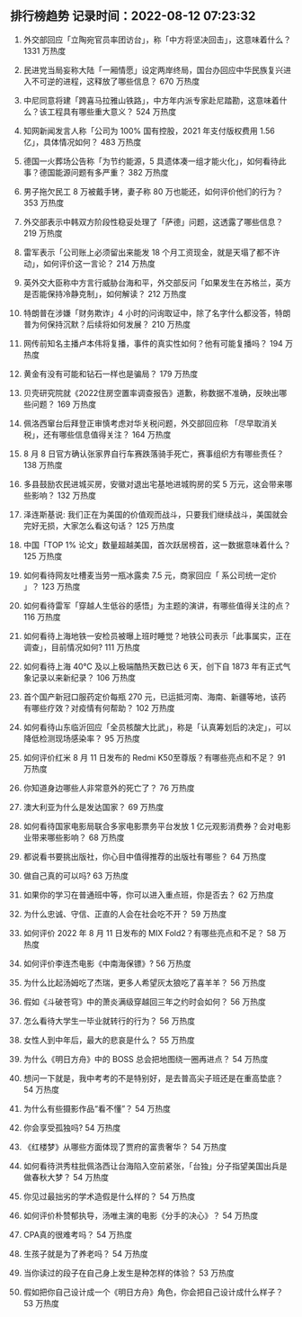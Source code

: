 
## 排行榜趋势 记录时间：2022-08-12 07:23:32
  
  1. 外交部回应「立陶宛官员率团访台」，称「中方将坚决回击」，这意味着什么？ 1331 万热度
    
  2. 民进党当局妄称大陆「一厢情愿」设定两岸终局，国台办回应中华民族复兴进入不可逆的进程，这释放了哪些信息？ 670 万热度
    
  3. 中尼同意将建「跨喜马拉雅山铁路」，中方年内派专家赴尼踏勘，这意味着什么？该工程具有哪些重大意义？ 524 万热度
    
  4. 知网新闻发言人称「公司为 100% 国有控股，2021 年支付版权费用 1.56 亿」，具体情况如何？ 483 万热度
    
  5. 德国一火葬场公告称「为节约能源，5 具遗体凑一组才能火化」，如何看待此事？德国能源问题有多严重？ 382 万热度
    
  6. 男子拖欠民工 8 万被戴手铐，妻子称 80 万也能还，如何评价他们的行为？ 353 万热度
    
  7. 外交部表示中韩双方阶段性稳妥处理了「萨德」问题，这透露了哪些信息？ 219 万热度
    
  8. 雷军表示「公司账上必须留出来能发 18 个月工资现金，就是天塌了都不许动」，如何评价这一言论？ 214 万热度
    
  9. 英外交大臣称中方言行威胁台海和平，外交部反问「如果发生在苏格兰，英方是否能保持冷静克制」，如何解读？ 212 万热度
    
  10. 特朗普在涉嫌「财务欺诈」4 小时的问询取证中，除了名字什么都没答，特朗普为何保持沉默？后续将如何发展？ 210 万热度
    
  11. 网传前知名主播卢本伟将复播，事件的真实性如何？他有可能复播吗？ 194 万热度
    
  12. 黄金有没有可能和钻石一样也是骗局？ 179 万热度
    
  13. 贝壳研究院就《2022住房空置率调查报告》道歉，称数据不准确，反映出哪些问题？ 169 万热度
    
  14. 佩洛西窜台后拜登正审慎考虑对华关税问题，外交部回应称 「尽早取消关税」，还有哪些信息值得关注？ 164 万热度
    
  15. 8 月 8 日官方确认张家界自行车赛跌落骑手死亡，赛事组织方有哪些责任？ 138 万热度
    
  16. 多县鼓励农民进城买房，安徽对退出宅基地进城购房的奖 5 万元，这会带来哪些影响？ 132 万热度
    
  17. 泽连斯基说: 我们正在为美国的价值观而战斗，只要我们继续战斗，美国就会完好无损，大家怎么看这句话？ 125 万热度
    
  18. 中国「TOP 1% 论文」数量超越美国，首次跃居榜首，这一数据意味着什么？ 125 万热度
    
  19. 如何看待网友吐槽麦当劳一瓶冰露卖 7.5 元，商家回应「 系公司统一定价 」？ 123 万热度
    
  20. 如何看待雷军「穿越人生低谷的感悟」为主题的演讲，有哪些值得关注的点？ 116 万热度
    
  21. 如何看待上海地铁一安检员被曝上班时睡觉？地铁公司表示「此事属实，正在调查」，目前情况如何? 111 万热度
    
  22. 如何看待上海 40℃ 及以上极端酷热天数已达 6 天，创下自 1873 年有正式气象记录以来新纪录？ 106 万热度
    
  23. 首个国产新冠口服药定价每瓶 270 元，已运抵河南、海南、新疆等地，该药有哪些疗效？对疫情有何帮助？ 102 万热度
    
  24. 如何看待山东临沂回应「全员核酸大比武」，称是「认真筹划后的决定」，可以降低检测现场感染率？ 95 万热度
    
  25. 如何评价红米 8 月 11 日发布的 Redmi K50至尊版？有哪些亮点和不足？ 91 万热度
    
  26. 你知道身边哪些人非常意外的死亡了？ 76 万热度
    
  27. 澳大利亚为什么是发达国家？ 69 万热度
    
  28. 如何看待国家电影局联合多家电影票务平台发放 1 亿元观影消费券？会对电影业带来哪些影响？ 68 万热度
    
  29. 都说看书要挑出版社，你心目中值得推荐的出版社有哪些？ 64 万热度
    
  30. 做自己真的可以吗? 63 万热度
    
  31. 如果你的学习在普通班中等，你可以进入重点班，你是否去？ 62 万热度
    
  32. 为什么忠诚、守信、正直的人会在社会吃不开？ 59 万热度
    
  33. 如何评价 2022 年 8 月 11 日发布的 MIX Fold2？有哪些亮点和不足？ 58 万热度
    
  34. 如何评价李连杰电影《中南海保镖》? 56 万热度
    
  35. 为什么比起汤姆吃了杰瑞，更多人希望灰太狼吃了喜羊羊？ 56 万热度
    
  36. 假如《斗破苍穹》中的萧炎满级穿越回三年之约时会如何？ 56 万热度
    
  37. 怎么看待大学生一毕业就转行的行为？ 56 万热度
    
  38. 女性人到中年后，最大的悲哀是什么？ 55 万热度
    
  39. 为什么《明日方舟》中的 BOSS 总会把地图绕一圈再进点？ 54 万热度
    
  40. 想问一下就是，我中考考的不是特别好，是去普高尖子班还是在重高垫底？ 54 万热度
    
  41. 为什么有些摄影作品“看不懂”？ 54 万热度
    
  42. 你会享受孤独吗? 54 万热度
    
  43. 《红楼梦》从哪些方面体现了贾府的富贵奢华？ 54 万热度
    
  44. 如何看待洪秀柱批佩洛西让台海陷入空前紧张，「台独」分子指望美国出兵是做春秋大梦？ 54 万热度
    
  45. 你见过最拙劣的学术造假是什么样的？ 54 万热度
    
  46. 如何评价朴赞郁执导，汤唯主演的电影《分手的决心》？ 54 万热度
    
  47. CPA真的很难考吗？ 54 万热度
    
  48. 生孩子就是为了养老吗？ 54 万热度
    
  49. 当你读过的段子在自己身上发生是种怎样的体验？ 53 万热度
    
  50. 假如把你自己设计成一个《明日方舟》角色，你会把自己设计成什么样子？ 53 万热度
    